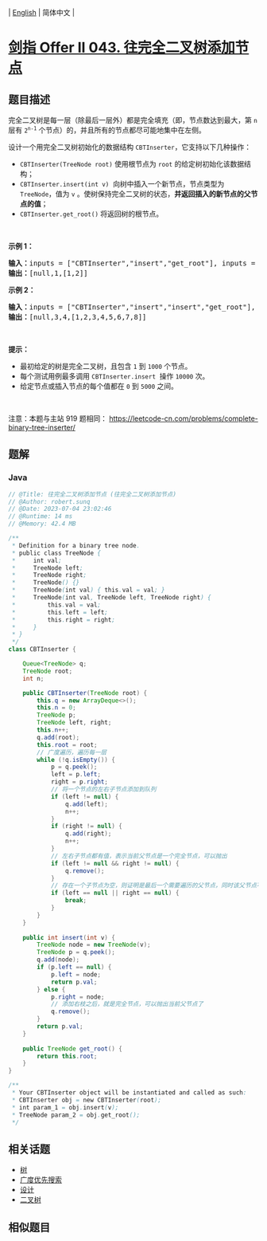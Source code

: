 
| [English](README_EN.md) | 简体中文 |

# [剑指 Offer II 043. 往完全二叉树添加节点](https://leetcode.cn//problems/NaqhDT/)

## 题目描述

<p>完全二叉树是每一层（除最后一层外）都是完全填充（即，节点数达到最大，第 <code>n</code> 层有 <code>2<sup>n-1</sup></code>&nbsp;个节点）的，并且所有的节点都尽可能地集中在左侧。</p>

<p>设计一个用完全二叉树初始化的数据结构&nbsp;<code>CBTInserter</code>，它支持以下几种操作：</p>

<ul>
	<li><code>CBTInserter(TreeNode root)</code>&nbsp;使用根节点为&nbsp;<code>root</code>&nbsp;的给定树初始化该数据结构；</li>
	<li><code>CBTInserter.insert(int v)</code>&nbsp; 向树中插入一个新节点，节点类型为 <code>TreeNode</code>，值为 <code>v</code> 。使树保持完全二叉树的状态，<strong>并返回插入的新节点的父节点的值</strong>；</li>
	<li><code>CBTInserter.get_root()</code> 将返回树的根节点。</li>
</ul>

<p>&nbsp;</p>

<ol>
</ol>

<p><strong>示例 1：</strong></p>

<pre>
<strong>输入：</strong>inputs = [&quot;CBTInserter&quot;,&quot;insert&quot;,&quot;get_root&quot;], inputs = [[[1]],[2],[]]
<strong>输出：</strong>[null,1,[1,2]]
</pre>

<p><strong>示例 2：</strong></p>

<pre>
<strong>输入：</strong>inputs = [&quot;CBTInserter&quot;,&quot;insert&quot;,&quot;insert&quot;,&quot;get_root&quot;], inputs = [[[1,2,3,4,5,6]],[7],[8],[]]
<strong>输出：</strong>[null,3,4,[1,2,3,4,5,6,7,8]]
</pre>

<p>&nbsp;</p>

<p><strong>提示：</strong></p>

<ul>
	<li>最初给定的树是完全二叉树，且包含&nbsp;<code>1</code>&nbsp;到&nbsp;<code>1000</code>&nbsp;个节点。</li>
	<li>每个测试用例最多调用&nbsp;<code>CBTInserter.insert</code>&nbsp; 操作&nbsp;<code>10000</code>&nbsp;次。</li>
	<li>给定节点或插入节点的每个值都在&nbsp;<code>0</code>&nbsp;到&nbsp;<code>5000</code>&nbsp;之间。</li>
</ul>

<p>&nbsp;</p>

<p><meta charset="UTF-8" />注意：本题与主站 919&nbsp;题相同：&nbsp;<a href="https://leetcode-cn.com/problems/complete-binary-tree-inserter/">https://leetcode-cn.com/problems/complete-binary-tree-inserter/</a></p>


## 题解


### Java

```Java
// @Title: 往完全二叉树添加节点 (往完全二叉树添加节点)
// @Author: robert.sunq
// @Date: 2023-07-04 23:02:46
// @Runtime: 14 ms
// @Memory: 42.4 MB

/**
 * Definition for a binary tree node.
 * public class TreeNode {
 *     int val;
 *     TreeNode left;
 *     TreeNode right;
 *     TreeNode() {}
 *     TreeNode(int val) { this.val = val; }
 *     TreeNode(int val, TreeNode left, TreeNode right) {
 *         this.val = val;
 *         this.left = left;
 *         this.right = right;
 *     }
 * }
 */
class CBTInserter {

    Queue<TreeNode> q;
    TreeNode root;
    int n;

    public CBTInserter(TreeNode root) {
        this.q = new ArrayDeque<>();
        this.n = 0;
        TreeNode p;
        TreeNode left, right;
        this.n++;
        q.add(root);
        this.root = root;
        // 广度遍历，遍历每一层
        while (!q.isEmpty()) {
            p = q.peek();
            left = p.left;
            right = p.right;
            // 将一个节点的左右子节点添加到队列
            if (left != null) {
                q.add(left);
                n++;
            }
            if (right != null) {
                q.add(right);
                n++;
            }
            // 左右子节点都有值，表示当前父节点是一个完全节点，可以抛出
            if (left != null && right != null) {
                q.remove();
            }
            // 存在一个子节点为空，则证明是最后一个需要遍历的父节点，同时该父节点不完全
            if (left == null || right == null) {
                break;
            }
        }
    }
    
    public int insert(int v) {
        TreeNode node = new TreeNode(v);
        TreeNode p = q.peek();
        q.add(node);
        if (p.left == null) {
            p.left = node;
            return p.val;
        } else {
            p.right = node;
            // 添加右枝之后，就是完全节点，可以抛出当前父节点了
            q.remove();
        }
        return p.val;
    }
    
    public TreeNode get_root() {
        return this.root;
    }
}

/**
 * Your CBTInserter object will be instantiated and called as such:
 * CBTInserter obj = new CBTInserter(root);
 * int param_1 = obj.insert(v);
 * TreeNode param_2 = obj.get_root();
 */
```



## 相关话题

- [树](https://leetcode.cn//tag/tree)
- [广度优先搜索](https://leetcode.cn//tag/breadth-first-search)
- [设计](https://leetcode.cn//tag/design)
- [二叉树](https://leetcode.cn//tag/binary-tree)

## 相似题目



